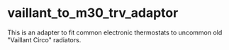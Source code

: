 # vaillant_to_m30_trv_adaptor
This is an adapter to fit common electronic thermostats to uncommon old "Vaillant Circo" radiators.
